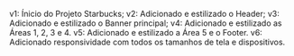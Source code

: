 v1: Ínicio do Projeto Starbucks;
v2: Adicionado e estilizado o Header;
v3: Adicionado e estilizado o Banner principal;
v4: Adicionado e estilizado as Áreas 1, 2, 3 e 4.
v5: Adicionado e estilizado a Área 5 e o Footer.
v6: Adicionado responsividade com todos os tamanhos de tela e dispositivos.